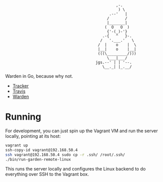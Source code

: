 ```
                                                 ,-.
                                                  ) \
                                              .--'   |
                                             /       /
                                             |_______|
                                            (  O   O  )
                                             {'-(_)-'}
                                           .-{   ^   }-.
                                          /   '.___.'   \
                                         /  |    o    |  \
                                         |__|    o    |__|
                                         (((\_________/)))
                                             \___|___/
                                        jgs.--' | | '--.
                                           \__._| |_.__/
```

Warden in Go, because why not.

* [Tracker](https://www.pivotaltracker.com/s/projects/962374)
* [Travis](https://travis-ci.org/vito/garden)
* [Warden](https://github.com/cloudfoundry/warden)

# Running

For development, you can just spin up the Vagrant VM and run the server
locally, pointing at its host:

```bash
vagrant up
ssh-copy-id vagrant@192.168.50.4
ssh vagrant@192.168.50.4 sudo cp -r .ssh/ /root/.ssh/
./bin/run-garden-remote-linux
```

This runs the server locally and configures the Linux backend to do everything
over SSH to the Vagrant box.
